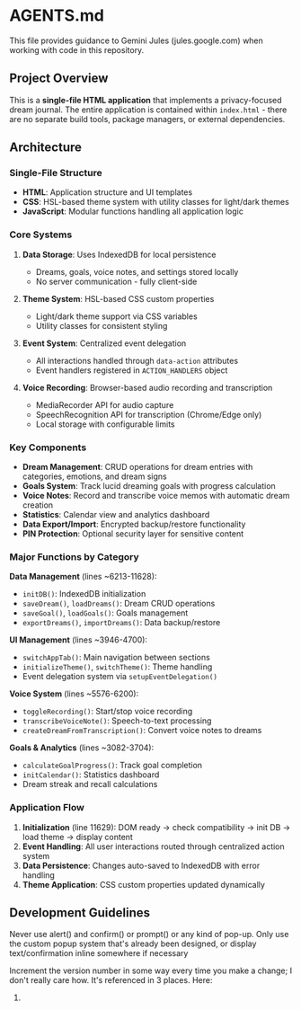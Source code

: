 # AGENTS.md

This file provides guidance to Gemini Jules (jules.google.com) when working with code in this repository.

## Project Overview

This is a **single-file HTML application** that implements a privacy-focused dream journal. The entire application is contained within `index.html` - there are no separate build tools, package managers, or external dependencies.

## Architecture

### Single-File Structure
- **HTML**: Application structure and UI templates
- **CSS**: HSL-based theme system with utility classes for light/dark themes
- **JavaScript**: Modular functions handling all application logic

### Core Systems

1. **Data Storage**: Uses IndexedDB for local persistence
   - Dreams, goals, voice notes, and settings stored locally
   - No server communication - fully client-side

2. **Theme System**: HSL-based CSS custom properties
   - Light/dark theme support via CSS variables
   - Utility classes for consistent styling

3. **Event System**: Centralized event delegation
   - All interactions handled through `data-action` attributes
   - Event handlers registered in `ACTION_HANDLERS` object

4. **Voice Recording**: Browser-based audio recording and transcription
   - MediaRecorder API for audio capture
   - SpeechRecognition API for transcription (Chrome/Edge only)
   - Local storage with configurable limits

### Key Components

- **Dream Management**: CRUD operations for dream entries with categories, emotions, and dream signs
- **Goals System**: Track lucid dreaming goals with progress calculation
- **Voice Notes**: Record and transcribe voice memos with automatic dream creation
- **Statistics**: Calendar view and analytics dashboard
- **Data Export/Import**: Encrypted backup/restore functionality
- **PIN Protection**: Optional security layer for sensitive content

### Major Functions by Category

**Data Management** (lines ~6213-11628):
- `initDB()`: IndexedDB initialization
- `saveDream()`, `loadDreams()`: Dream CRUD operations
- `saveGoal()`, `loadGoals()`: Goals management
- `exportDreams()`, `importDreams()`: Data backup/restore

**UI Management** (lines ~3946-4700):
- `switchAppTab()`: Main navigation between sections
- `initializeTheme()`, `switchTheme()`: Theme handling
- Event delegation system via `setupEventDelegation()`

**Voice System** (lines ~5576-6200):
- `toggleRecording()`: Start/stop voice recording
- `transcribeVoiceNote()`: Speech-to-text processing
- `createDreamFromTranscription()`: Convert voice notes to dreams

**Goals & Analytics** (lines ~3082-3704):
- `calculateGoalProgress()`: Track goal completion
- `initCalendar()`: Statistics dashboard
- Dream streak and recall calculations

### Application Flow

1. **Initialization** (line 11629): DOM ready → check compatibility → init DB → load theme → display content
2. **Event Handling**: All user interactions routed through centralized action system
3. **Data Persistence**: Changes auto-saved to IndexedDB with error handling
4. **Theme Application**: CSS custom properties updated dynamically

## Development Guidelines

Never use alert() and confirm()  or prompt() or any kind of pop-up. Only use the custom popup system that's already been designed, or display text/confirmation inline somewhere if necessary

Increment the version number in some way every time you make a change; I don't really care how. It's referenced in 3 places. Here:

1.
<!-- 
Dream Journal vX.XX.X - A privacy-focused dream tracking application
Copyright (C) 2025 Dream Journal Contributors

2.
// Create comprehensive export object
                const exportData = {
                    version: "vX.XX.X", // Updated version
                    exportDate: new Date().toISOString(),
                    exportType: "complete",

3.
            <p class="app-footer p">
                Dream Journal vX.XX.X | Not a substitute for professional medical advice
            </p>


### Making Changes
- All code exists in the single HTML file
- CSS uses the existing HSL theme system - avoid hardcoded colors
- JavaScript follows the established pattern of standalone functions
- New features should integrate with the centralized event system

### Key Patterns
- Use `data-action` attributes for interactive elements
- Follow the existing CSS utility class naming
- Maintain the HSL theme variable structure
- Use `createInlineMessage()` for user feedback
- Handle async operations with proper error catching

### Testing
- Open `index.html` directly in a web browser
- Test in Chrome/Edge for full voice features, Firefox/Safari for basic functionality
- Use browser dev tools for debugging - no external testing framework

### Data Handling
- All data is stored locally in IndexedDB
- Encryption available for exports using Web Crypto API
- No network requests - fully offline application
